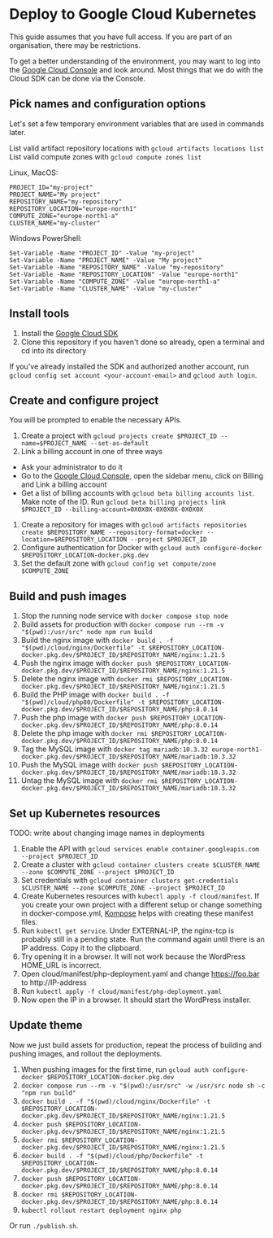 # Deploy to Google Cloud Kubernetes

This guide assumes that you have full access. If you are part of an organisation, there may be restrictions.

To get a better understanding of the environment, you may want to log into the [Google Cloud Console](https://console.cloud.google.com/) and look around. Most things that we do with the Cloud SDK can be done via the Console.

## Pick names and configuration options

Let's set a few temporary environment variables that are used in commands later.

List valid artifact repository locations with `gcloud artifacts locations list`
List valid compute zones with `gcloud compute zones list`

Linux, MacOS:
```
PROJECT_ID="my-project"
PROJECT_NAME="My project"
REPOSITORY_NAME="my-repository"
REPOSITORY_LOCATION="europe-north1"
COMPUTE_ZONE="europe-north1-a"
CLUSTER_NAME="my-cluster"
```
Windows PowerShell:
```
Set-Variable -Name "PROJECT_ID" -Value "my-project"
Set-Variable -Name "PROJECT_NAME" -Value "My project"
Set-Variable -Name "REPOSITORY_NAME" -Value "my-repository"
Set-Variable -Name "REPOSITORY_LOCATION" -Value "europe-north1"
Set-Variable -Name "COMPUTE_ZONE" -Value "europe-north1-a"
Set-Variable -Name "CLUSTER_NAME" -Value "my-cluster"
```

## Install tools

1. Install the [Google Cloud SDK](https://cloud.google.com/sdk)
1. Clone this repository if you haven't done so already, open a terminal and cd into its directory

If you've already installed the SDK and authorized another account, run `gcloud config set account <your-account-email>` and `gcloud auth login`.

## Create and configure project

You will be prompted to enable the necessary APIs.

1. Create a project with `gcloud projects create $PROJECT_ID --name=$PROJECT_NAME --set-as-default`
1. Link a billing account in one of three ways
  - Ask your administrator to do it
  - Go to the [Google Cloud Console](https://console.cloud.google.com/), open the sidebar menu, click on Billing and Link a billing account
  - Get a list of billing accounts with `gcloud beta billing accounts list`. Make note of the ID. Run `gcloud beta billing projects link $PROJECT_ID --billing-account=0X0X0X-0X0X0X-0X0X0X`
1. Create a repository for images with `gcloud artifacts repositories create $REPOSITORY_NAME --repository-format=docker --location=$REPOSITORY_LOCATION --project $PROJECT_ID`
1. Configure authentication for Docker with `gcloud auth configure-docker $REPOSITORY_LOCATION-docker.pkg.dev`
1. Set the default zone with `gcloud config set compute/zone $COMPUTE_ZONE`

## Build and push images

1. Stop the running node service with `docker compose stop node`
1. Build assets for production with `docker compose run --rm -v "$(pwd):/usr/src" node npm run build`
1. Build the nginx image with `docker build . -f "$(pwd)/cloud/nginx/Dockerfile" -t $REPOSITORY_LOCATION-docker.pkg.dev/$PROJECT_ID/$REPOSITORY_NAME/nginx:1.21.5`
1. Push the nginx image with `docker push $REPOSITORY_LOCATION-docker.pkg.dev/$PROJECT_ID/$REPOSITORY_NAME/nginx:1.21.5`
1. Delete the nginx image with `docker rmi $REPOSITORY_LOCATION-docker.pkg.dev/$PROJECT_ID/$REPOSITORY_NAME/nginx:1.21.5`
1. Build the PHP image with `docker build . -f "$(pwd)/cloud/php80/Dockerfile" -t $REPOSITORY_LOCATION-docker.pkg.dev/$PROJECT_ID/$REPOSITORY_NAME/php:8.0.14`
1. Push the php image with `docker push $REPOSITORY_LOCATION-docker.pkg.dev/$PROJECT_ID/$REPOSITORY_NAME/php:8.0.14`
1. Delete the php image with `docker rmi $REPOSITORY_LOCATION-docker.pkg.dev/$PROJECT_ID/$REPOSITORY_NAME/php:8.0.14`
1. Tag the MySQL image with `docker tag mariadb:10.3.32 europe-north1-docker.pkg.dev/$PROJECT_ID/$REPOSITORY_NAME/mariadb:10.3.32`
1. Push the MySQL image with `docker push $REPOSITORY_LOCATION-docker.pkg.dev/$PROJECT_ID/$REPOSITORY_NAME/mariadb:10.3.32`
1. Untag the MySQL image with `docker rmi $REPOSITORY_LOCATION-docker.pkg.dev/$PROJECT_ID/$REPOSITORY_NAME/mariadb:10.3.32`

## Set up Kubernetes resources

TODO: write about changing image names in deployments

1. Enable the API with `gcloud services enable container.googleapis.com --project $PROJECT_ID`
1. Create a cluster with `gcloud container clusters create $CLUSTER_NAME --zone $COMPUTE_ZONE --project $PROJECT_ID`
1. Set credentials with `gcloud container clusters get-credentials $CLUSTER_NAME --zone $COMPUTE_ZONE --project $PROJECT_ID`
1. Create Kubernetes resources with `kubectl apply -f cloud/manifest`. If you create your own project with a different setup or change something in docker-compose.yml, [Kompose](https://kubernetes.io/docs/tasks/configure-pod-container/translate-compose-kubernetes/) helps with creating these manifest files.
1. Run `kubectl get service`. Under EXTERNAL-IP, the nginx-tcp is probably still in a pending state. Run the command again until there is an IP address. Copy it to the clipboard.
1. Try opening it in a browser. It will not work because the WordPress HOME_URL is incorrect.
1. Open cloud/manifest/php-deployment.yaml and change https://foo.bar to http://IP-address
1. Run `kubectl apply -f cloud/manifest/php-deployment.yaml`
1. Now open the IP in a browser. It should start the WordPress installer.

## Update theme

Now we just build assets for production, repeat the process of building and pushing images, and rollout the deployments.

1. When pushing images for the first time, run `gcloud auth configure-docker $REPOSITORY_LOCATION-docker.pkg.dev`
1. `docker compose run --rm -v "$(pwd):/usr/src" -w /usr/src node sh -c "npm run build"`
1. `docker build . -f "$(pwd)/cloud/nginx/Dockerfile" -t $REPOSITORY_LOCATION-docker.pkg.dev/$PROJECT_ID/$REPOSITORY_NAME/nginx:1.21.5`
1. `docker push $REPOSITORY_LOCATION-docker.pkg.dev/$PROJECT_ID/$REPOSITORY_NAME/nginx:1.21.5`
1. `docker rmi $REPOSITORY_LOCATION-docker.pkg.dev/$PROJECT_ID/$REPOSITORY_NAME/nginx:1.21.5`
1. `docker build . -f "$(pwd)/cloud/php/Dockerfile" -t $REPOSITORY_LOCATION-docker.pkg.dev/$PROJECT_ID/$REPOSITORY_NAME/php:8.0.14`
1. `docker push $REPOSITORY_LOCATION-docker.pkg.dev/$PROJECT_ID/$REPOSITORY_NAME/php:8.0.14`
1. `docker rmi $REPOSITORY_LOCATION-docker.pkg.dev/$PROJECT_ID/$REPOSITORY_NAME/php:8.0.14`
1. `kubectl rollout restart deployment nginx php`

Or run `./publish.sh`.
